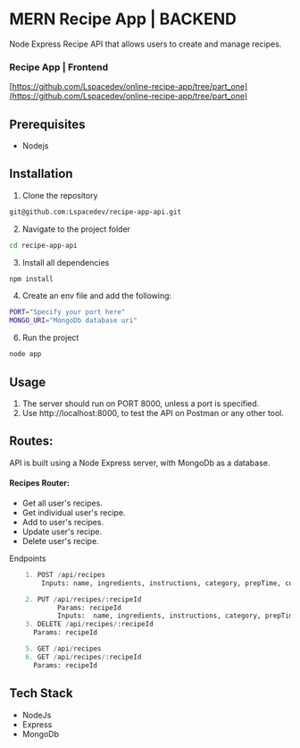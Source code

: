 # MERN Recipe App | BACKEND

Node Express Recipe API that allows users to create and manage recipes.

### Recipe App | Frontend

[https://github.com/Lspacedev/online-recipe-app/tree/part_one](https://github.com/Lspacedev/online-recipe-app/tree/part_one)

## Prerequisites

- Nodejs

## Installation

1. Clone the repository

```bash
git@github.com:Lspacedev/recipe-app-api.git
```

2. Navigate to the project folder

```bash
cd recipe-app-api
```

3. Install all dependencies

```bash
npm install
```

4. Create an env file and add the following:

```bash
PORT="Specify your port here"
MONGO_URI="MongoDb database uri"

```

6. Run the project

```bash
node app
```

## Usage

1. The server should run on PORT 8000, unless a port is specified.
2. Use http://localhost:8000, to test the API on Postman or any other tool.

## Routes:

API is built using a Node Express server, with MongoDb as a database.

#### Recipes Router:

- Get all user's recipes.
- Get individual user's recipe.
- Add to user's recipes.
- Update user's recipe.
- Delete user's recipe.

Endpoints

```python
    1. POST /api/recipes
        Inputs: name, ingredients, instructions, category, prepTime, cookingTime, servings

    2. PUT /api/recipes/:recipeId
            Params: recipeId
            Inputs:  name, ingredients, instructions, category, prepTime, cookingTime, servings
    3. DELETE /api/recipes/:recipeId
      Params: recipeId

    5. GET /api/recipes
    6. GET /api/recipes/:recipeId
      Params: recipeId

```

## Tech Stack

- NodeJs
- Express
- MongoDb
